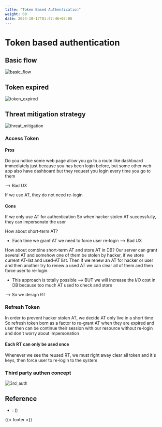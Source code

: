 ```yaml
---
title: "Token Based Authentication"
weight: 60
date: 2024-10-17T01:47:46+07:00
---
```


# Token based authentication

## Basic flow
![basic_flow](/research/token_based_authentication/basic_flow.png)

## Token expired
![token_expired](/research/token_based_authentication/token_expired.png)

## Threat mitigation strategy
![threat_mitigation](/research/token_based_authentication/threat_mitigation.png)

### Access Token

#### Pros
Do you notice some web page allow you go to a route like dashboard immediately just because you has been login before, but some other web app also have dashboard but they request you login every time you go to them

--> Bad UX

If we use AT, they do not need re-login

#### Cons

If we only use AT for authentication
So when hacker stolen AT successfully, they can impersonate the user

How about short-term AT?
- Each time we grant AT we need to force user re-login
--> Bad UX

How about combine short-term AT and store AT in DB?
Our server can grant several AT and somehow one of them be stolen by hacker, if we store current AT-list and used-AT list. Then if we renew an AT for hacker or user and then another try to renew a used AT we can clear all of them and then force user to re-login
- This approach is totally possible
--> BUT we will increase the I/O cost in DB because too much AT used to check and store

--> So we design RT

### Refresh Token

In order to prevent hacker stolen AT, we decide AT only live in a short time
So refresh token born as a factor to re-grant AT when they are expired and user then can be continue their session with our resource without re-login and don't worry about impersonation

#### Each RT can only be used once

Whenever we see the reused RT, we must right away clear all token and it's keys, then force user to re-login to the system

### Third party authen concept

![3rd_auth](/research/token_based_authentication/3rd_auth.png)

## Reference

- : []() ()

{{< footer >}}